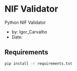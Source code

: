 # NIF Validator
Python NIF Validator
* by: Igor_Carvalho
* Date: 

## Requirements
```sh
pip install -r requirements.txt
```